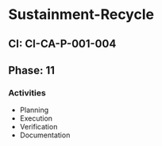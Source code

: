# Sustainment-Recycle

## CI: CI-CA-P-001-004
## Phase: 11

### Activities
- Planning
- Execution
- Verification
- Documentation
